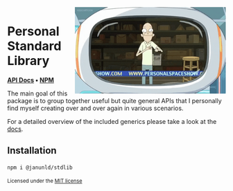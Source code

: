 <img alt="Title image" align="right" height="200px" src="https://raw.githubusercontent.com/JanUnld/janunld/develop/personal-space-show.gif">

# Personal Standard Library

**[API Docs][docs] • [NPM][npm]**

[docs]: ../../docs/stdlib/modules.md
[npm]: https://www.npmjs.com/package/@janunld/stdlib

The main goal of this package is to group together useful but quite general APIs that
I personally find myself creating over and over again in various scenarios. 

For a detailed overview of the included generics please take a look at the [docs][docs].

## Installation

```shell
npm i @janunld/stdlib
```

<small>Licensed under the [MIT license](https://github.com/JanUnld/web-std/blob/main/LICENSE)</small>
